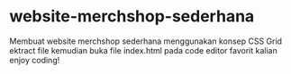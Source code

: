 # website-merchshop-sederhana
Membuat website merchshop sederhana menggunakan konsep CSS Grid
ektract file kemudian buka file index.html pada code editor favorit kalian
enjoy coding!
